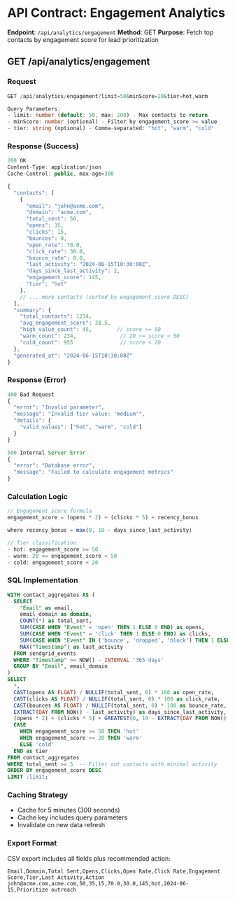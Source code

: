 # API Contract: Engagement Analytics

**Endpoint**: `/api/analytics/engagement`
**Method**: GET
**Purpose**: Fetch top contacts by engagement score for lead prioritization

## GET /api/analytics/engagement

### Request

```typescript
GET /api/analytics/engagement?limit=50&minScore=20&tier=hot,warm

Query Parameters:
- limit: number (default: 50, max: 200) - Max contacts to return
- minScore: number (optional) - Filter by engagement_score >= value
- tier: string (optional) - Comma-separated: "hot", "warm", "cold"
```

### Response (Success)

```typescript
200 OK
Content-Type: application/json
Cache-Control: public, max-age=300

{
  "contacts": [
    {
      "email": "john@acme.com",
      "domain": "acme.com",
      "total_sent": 50,
      "opens": 35,
      "clicks": 15,
      "bounces": 0,
      "open_rate": 70.0,
      "click_rate": 30.0,
      "bounce_rate": 0.0,
      "last_activity": "2024-06-15T10:30:00Z",
      "days_since_last_activity": 2,
      "engagement_score": 145,
      "tier": "hot"
    },
    // ... more contacts (sorted by engagement_score DESC)
  ],
  "summary": {
    "total_contacts": 1234,
    "avg_engagement_score": 28.5,
    "high_value_count": 45,        // score >= 50
    "warm_count": 234,              // 20 <= score < 50
    "cold_count": 955               // score < 20
  },
  "generated_at": "2024-06-15T10:30:00Z"
}
```

### Response (Error)

```typescript
400 Bad Request
{
  "error": "Invalid parameter",
  "message": "Invalid tier value: 'medium'",
  "details": {
    "valid_values": ["hot", "warm", "cold"]
  }
}

500 Internal Server Error
{
  "error": "Database error",
  "message": "Failed to calculate engagement metrics"
}
```

### Calculation Logic

```typescript
// Engagement score formula
engagement_score = (opens * 2) + (clicks * 5) + recency_bonus

where recency_bonus = max(0, 10 - days_since_last_activity)

// Tier classification
- hot: engagement_score >= 50
- warm: 20 <= engagement_score < 50
- cold: engagement_score < 20
```

### SQL Implementation

```sql
WITH contact_aggregates AS (
  SELECT 
    "Email" as email,
    email_domain as domain,
    COUNT(*) as total_sent,
    SUM(CASE WHEN "Event" = 'open' THEN 1 ELSE 0 END) as opens,
    SUM(CASE WHEN "Event" = 'click' THEN 1 ELSE 0 END) as clicks,
    SUM(CASE WHEN "Event" IN ('bounce', 'dropped', 'block') THEN 1 ELSE 0 END) as bounces,
    MAX("Timestamp") as last_activity
  FROM sendgrid_events
  WHERE "Timestamp" >= NOW() - INTERVAL '365 days'
  GROUP BY "Email", email_domain
)
SELECT 
  *,
  CAST(opens AS FLOAT) / NULLIF(total_sent, 0) * 100 as open_rate,
  CAST(clicks AS FLOAT) / NULLIF(total_sent, 0) * 100 as click_rate,
  CAST(bounces AS FLOAT) / NULLIF(total_sent, 0) * 100 as bounce_rate,
  EXTRACT(DAY FROM NOW() - last_activity) as days_since_last_activity,
  (opens * 2) + (clicks * 5) + GREATEST(0, 10 - EXTRACT(DAY FROM NOW() - last_activity)) as engagement_score,
  CASE 
    WHEN engagement_score >= 50 THEN 'hot'
    WHEN engagement_score >= 20 THEN 'warm'
    ELSE 'cold'
  END as tier
FROM contact_aggregates
WHERE total_sent >= 5  -- Filter out contacts with minimal activity
ORDER BY engagement_score DESC
LIMIT :limit;
```

### Caching Strategy

- Cache for 5 minutes (300 seconds)
- Cache key includes query parameters
- Invalidate on new data refresh

### Export Format

CSV export includes all fields plus recommended action:

```csv
Email,Domain,Total Sent,Opens,Clicks,Open Rate,Click Rate,Engagement Score,Tier,Last Activity,Action
john@acme.com,acme.com,50,35,15,70.0,30.0,145,hot,2024-06-15,Prioritize outreach
```
